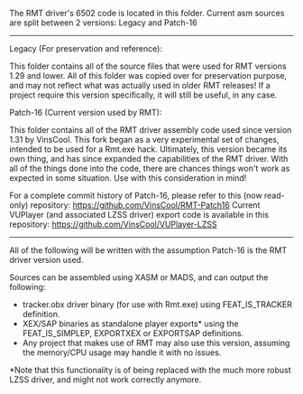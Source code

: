 The RMT driver's 6502 code is located in this folder.
Current asm sources are split between 2 versions: Legacy and Patch-16

---------------------------------------------------------------------

Legacy (For preservation and reference):

This folder contains all of the source files that were used for RMT versions 1.29 and lower.
All of this folder was copied over for preservation purpose, and may not reflect what was actually used in older RMT releases!
If a project require this version specifically, it will still be useful, in any case.

Patch-16 (Current version used by RMT):

This folder contains all of the RMT driver assembly code used since version 1.31 by VinsCool.
This fork began as a very experimental set of changes, intended to be used for a Rmt.exe hack.
Ultimately, this version became its own thing, and has since expanded the capabilities of the RMT driver.
With all of the things done into the code, there are chances things won't work as expected in some situation.
Use with this consideration in mind!

For a complete commit history of Patch-16, please refer to this (now read-only) repository: https://github.com/VinsCool/RMT-Patch16
Current VUPlayer (and associated LZSS driver) export code is available in this repository: https://github.com/VinsCool/VUPlayer-LZSS

---------------------------------------------------------------------

All of the following will be written with the assumption Patch-16 is the RMT driver version used.

Sources can be assembled using XASM or MADS, and can output the following:

- tracker.obx driver binary (for use with Rmt.exe) using FEAT_IS_TRACKER definition.
- XEX/SAP binaries as standalone player exports* using the FEAT_IS_SIMPLEP, EXPORTXEX or EXPORTSAP definitions.
- Any project that makes use of RMT may also use this version, assuming the memory/CPU usage may handle it with no issues.

*Note that this functionality is of being replaced with the much more robust LZSS driver, and might not work correctly anymore.

